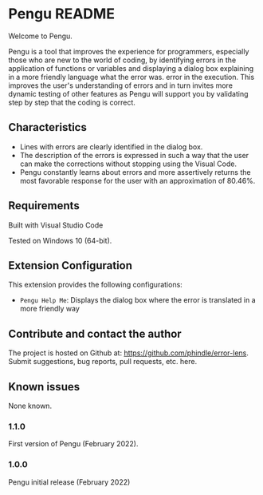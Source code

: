 # Pengu README
Welcome to Pengu.

Pengu is a tool that improves the experience for programmers, especially those who are new to the world of coding, by identifying errors in the application of functions or variables and displaying a dialog box explaining in a more friendly language what the error was. error in the execution.
This improves the user's understanding of errors and in turn invites more dynamic testing of other features as Pengu will support you by validating step by step that the coding is correct.

## Characteristics

* Lines with errors are clearly identified in the dialog box.
* The description of the errors is expressed in such a way that the user can make the corrections without stopping using the Visual Code.
* Pengu constantly learns about errors and more assertively returns the most favorable response for the user with an approximation of 80.46%.

## Requirements

Built with Visual Studio Code

Tested on Windows 10 (64-bit).

## Extension Configuration

This extension provides the following configurations:

* `Pengu Help Me`: Displays the dialog box where the error is translated in a more friendly way

## Contribute and contact the author

The project is hosted on Github at: <https://github.com/phindle/error-lens>. Submit suggestions, bug reports, pull requests, etc. here.

## Known issues

None known.

### 1.1.0

First version of Pengu (February 2022).
### 1.0.0

Pengu initial release (February 2022)
